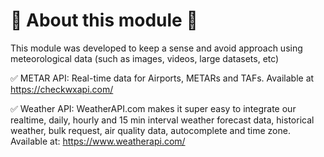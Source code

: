 # 🔴 About this module 🔴
This module was developed to keep a sense and avoid approach using meteorological data (such as images, videos, large datasets, etc)

✅ METAR API: Real-time data for Airports, METARs and TAFs. Available at https://checkwxapi.com/

✅ Weather API: WeatherAPI.com makes it super easy to integrate our realtime, daily, hourly and 15 min interval weather forecast data, historical weather, bulk request, air quality data, autocomplete and time zone. Available at: https://www.weatherapi.com/